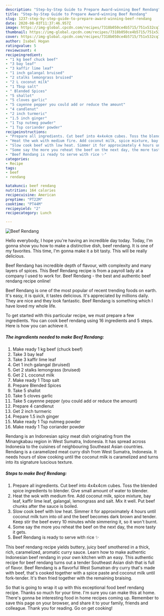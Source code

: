 ```yaml
---
description: "Step-by-Step Guide to Prepare Award-winning Beef Rendang"
title: "Step-by-Step Guide to Prepare Award-winning Beef Rendang"
slug: 1237-step-by-step-guide-to-prepare-award-winning-beef-rendang
date: 2020-08-03T11:37:46.957Z
image: https://img-global.cpcdn.com/recipes/7318b050ce4b5715/751x532cq70/beef-rendang-recipe-main-photo.jpg
thumbnail: https://img-global.cpcdn.com/recipes/7318b050ce4b5715/751x532cq70/beef-rendang-recipe-main-photo.jpg
cover: https://img-global.cpcdn.com/recipes/7318b050ce4b5715/751x532cq70/beef-rendang-recipe-main-photo.jpg
author: Isabel Hogan
ratingvalue: 5
reviewcount: 4
recipeingredient:
- "1 kg beef chuck beef"
- "3 bay leaf"
- "3 kaffir lime leaf"
- "1 inch galangal bruised"
- "2 stalks lemongrass bruised"
- "2 L coconut milk"
- "1 Tbsp salt"
- " Blended Spices"
- "5 shallot"
- "5 cloves garlic"
- "5 cayenne pepper you could add or reduce the amount"
- "4 candlenut"
- "2 inch turmeric"
- "1.5 inch ginger"
- "1 Tsp nutmeg powder"
- "1 Tsp coriander powder"
recipeinstructions:
- "Prepare all ingredients. Cut beef into 4x4x4cm cubes. Toss the blended spice ingredients to blender. Give small amount of water to blender."
- "Heat the wok with medium fire. Add coconut milk, spice mixture, bay leaf, kaffir lime leaf, galangal, lemongrass and salt. Mix it well. Put beef chunks after the sauce is boiled."
- "Slow cook beef with low heat. Simmer it for approximately 4 hours until coconut milk turn into oil and the beef becomes dark brown and tender. Keep stir the beef every 10 minutes while simmering it, so it won&#39;t burnt."
- "Some say the more you reheat the beef on the next day, the more tasty it gets."
- "Beef Rendang is ready to serve with rice ✨"
categories:
- Recipe
tags:
- beef
- rendang

katakunci: beef rendang 
nutrition: 164 calories
recipecuisine: American
preptime: "PT22M"
cooktime: "PT44M"
recipeyield: "2"
recipecategory: Lunch

---
```



![Beef Rendang](https://img-global.cpcdn.com/recipes/7318b050ce4b5715/751x532cq70/beef-rendang-recipe-main-photo.jpg)

Hello everybody, I hope you're having an incredible day today. Today, I'm gonna show you how to make a distinctive dish, beef rendang. It is one of my favorites. This time, I'm gonna make it a bit tasty. This will be really delicious.

Beef Rendang has incredible depth of flavour, with complexity and many layers of spices. This Beef Rendang recipe is from a payroll lady at a company I used to work for. Beef Rendang - the best and authentic beef rendang recipe online!

Beef Rendang is one of the most popular of recent trending foods on earth. It's easy, it is quick, it tastes delicious. It's appreciated by millions daily. They are nice and they look fantastic. Beef Rendang is something which I have loved my whole life.


To get started with this particular recipe, we must prepare a few ingredients. You can cook beef rendang using 16 ingredients and 5 steps. Here is how you can achieve it.

<!--inarticleads1-->

##### The ingredients needed to make Beef Rendang:

1. Make ready 1 kg beef (chuck beef)
1. Take 3 bay leaf
1. Take 3 kaffir lime leaf
1. Get 1 inch galangal (bruised)
1. Get 2 stalks lemongrass (bruised)
1. Get 2 L coconut milk
1. Make ready 1 Tbsp salt
1. Prepare  Blended Spices
1. Take 5 shallot
1. Take 5 cloves garlic
1. Take 5 cayenne pepper (you could add or reduce the amount)
1. Prepare 4 candlenut
1. Get 2 inch turmeric
1. Prepare 1.5 inch ginger
1. Make ready 1 Tsp nutmeg powder
1. Make ready 1 Tsp coriander powder


Rendang is an Indonesian spicy meat dish originating from the Minangkabau region in West Sumatra, Indonesia. It has spread across Indonesia to the cuisines of neighbouring Southeast Asian countries. Rendang is a caramelized meat curry dish from West Sumatra, Indonesia. It needs hours of slow cooking until the coconut milk is caramelized and turns into its signature luscious texture. 

<!--inarticleads2-->

##### Steps to make Beef Rendang:

1. Prepare all ingredients. Cut beef into 4x4x4cm cubes. Toss the blended spice ingredients to blender. Give small amount of water to blender.
1. Heat the wok with medium fire. Add coconut milk, spice mixture, bay leaf, kaffir lime leaf, galangal, lemongrass and salt. Mix it well. Put beef chunks after the sauce is boiled.
1. Slow cook beef with low heat. Simmer it for approximately 4 hours until coconut milk turn into oil and the beef becomes dark brown and tender. Keep stir the beef every 10 minutes while simmering it, so it won&#39;t burnt.
1. Some say the more you reheat the beef on the next day, the more tasty it gets.
1. Beef Rendang is ready to serve with rice ✨


This beef rendang recipe yields buttery, juicy beef smothered in a thick, rich, caramelized, aromatic curry sauce. Learn how to make authentic Indonesian beef rendang in your own kitchen with an easy. This authentic recipe for beef rendang turns out a tender Southeast Asian dish that is full of flavor. Beef Rendang is a flavorful West Sumatran dry curry that&#39;s made with beef, that&#39;s cooked together with a spice paste and coconut milk until fork-tender. It&#39;s then fried together with the remaining braising. 

So that is going to wrap it up with this exceptional food beef rendang recipe. Thanks so much for your time. I'm sure you can make this at home. There's gonna be interesting food in home recipes coming up. Remember to save this page on your browser, and share it to your family, friends and colleague. Thank you for reading. Go on get cooking!
